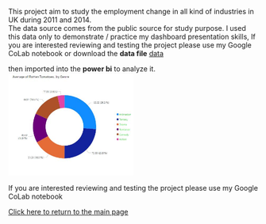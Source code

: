 This project aim to study the employment change in all kind of industries in UK during 2011 and 2014.<br> 
The data source comes from the public source for study purpose.
I used this data only to demonstrate / practice my dashboard presentation skills, If you are interested reviewing and testing the project please use my Google CoLab notebook or download the **data file** [data](../emsi/EMSI_JobChange_UK.xlsx)

then imported into the **power bi** to analyze it.<br>
<img src="../holly/hollyMap1.JPG" alt="drawing" width="50%"/>

If you are interested reviewing and testing the project please use my Google CoLab notebook

[Click here to return to the main page](../README.md)
